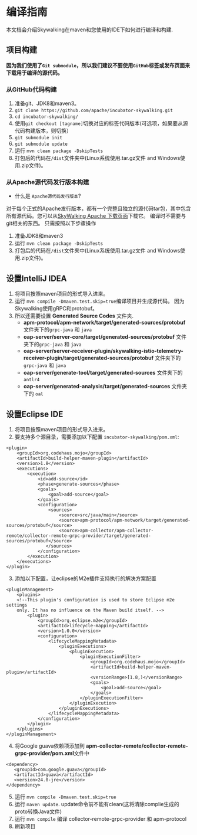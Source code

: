 # 编译指南
本文档会介绍Skywalking在maven和您使用的IDE下如何进行编译和构建.

## 项目构建
**因为我们使用了`Git submodule`，所以我们建议不要使用`GitHub`标签或发布页面来下载用于编译的源代码。**

### 从GitHub代码构建
1. 准备git、JDK8和maven3。
1. `git clone https://github.com/apache/incubator-skywalking.git`
1. `cd incubator-skywalking/`
1. 使用`git checkout [tagname]`切换对应的标签代码版本(可选项，如果要从源代码构建版本，则切换）
1. `git submodule init`
1. `git submodule update`
1. 运行 `mvn clean package -DskipTests`
1. 打包后的代码在`/dist`文件夹中(Linux系统使用.tar.gz文件 and Windows使用.zip文件)。

### 从Apache源代码发行版本构建
- 什么是 `Apache源代码发行版本`?

对于每个正式的Apache发行版本，都有一个完整且独立的源代码tar包，其中包含所有源代码。您可以从[SkyWalking Apache 下载页面](http://skywalking.apache.org/downloads/)下载它。 编译时不需要与git相关的东西。 只需按照以下步骤操作

1. 准备JDK8和maven3
1. 运行 `mvn clean package -DskipTests`
1. 打包后的代码在`/dist`文件夹中(Linux系统使用.tar.gz文件 and Windows使用.zip文件)。

## 设置IntelliJ IDEA
1. 将项目按照maven项目的形式导入进来。
1. 运行 `mvn compile -Dmaven.test.skip=true`编译项目并生成源代码。 因为Skywalking使用gRPC和protobuf。
1. 所以还需要设置 **Generated Source Codes** 文件夹.
    * **apm-protocol/apm-network/target/generated-sources/protobuf** 文件夹下的`grpc-java` 和 `java`
    * **oap-server/server-core/target/generated-sources/protobuf** 文件夹下的`grpc-java` 和 `java`
    * **oap-server/server-receiver-plugin/skywalking-istio-telemetry-receiver-plugin/target/generated-sources/protobuf** 文件夹下的`grpc-java` 和 `java`
    * **oap-server/generate-tool/target/generated-sources** 文件夹下的 `antlr4`
    * **oap-server/generated-analysis/target/generated-sources** 文件夹下的 `oal`
    
## 设置Eclipse IDE
1. 将项目按照maven项目的形式导入进来。
2. 要支持多个源目录，需要添加以下配置 `incubator-skywalking/pom.xml`:

```
<plugin>
    <groupId>org.codehaus.mojo</groupId>
    <artifactId>build-helper-maven-plugin</artifactId>
    <version>1.8</version>
    <executions>
        <execution>
            <id>add-source</id>
            <phase>generate-sources</phase>
            <goals>
                <goal>add-source</goal>
            </goals>
            <configuration>
                <sources>
                    <source>src/java/main</source>
                    <source>apm-protocol/apm-network/target/generated-sources/protobuf</source>
                    <source>apm-collector/apm-collector-remote/collector-remote-grpc-provider/target/generated-sources/protobuf</source>
               </sources>
            </configuration>
        </execution>
    </executions>
</plugin>
```
3. 添加以下配置，让eclipse的M2e插件支持执行的解决方案配置

```
<pluginManagement>
    <plugins>
    <!--This plugin's configuration is used to store Eclipse m2e settings 
    only. It has no influence on the Maven build itself. -->
        <plugin>
            <groupId>org.eclipse.m2e</groupId>
            <artifactId>lifecycle-mapping</artifactId>
            <version>1.0.0</version>
            <configuration>
                <lifecycleMappingMetadata>
                    <pluginExecutions>
                        <pluginExecution>
                            <pluginExecutionFilter>
                                <groupId>org.codehaus.mojo</groupId>
                                <artifactId>build-helper-maven-plugin</artifactId>
                                <versionRange>[1.8,)</versionRange>
                                <goals>
                                    <goal>add-source</goal>
                                </goals>
                            </pluginExecutionFilter>
                        </pluginExecution>
                    </pluginExecutions>
                </lifecycleMappingMetadata>
            </configuration>
        </plugin>
    </plugins>
</pluginManagement>
```
4. 将Google guava依赖项添加到 **apm-collector-remote/collector-remote-grpc-provider/pom.xml**文件中

```
<dependency>
   <groupId>com.google.guava</groupId>
   <artifactId>guava</artifactId>
   <version>24.0-jre</version>
</dependency>
```
5. 运行 `mvn compile -Dmaven.test.skip=true`
6. 运行 `maven update`. update命令前不能有clean(这将清除complie生成的proto转换Java文件)
7. 运行 `mvn compile` 编译 collector-remote-grpc-provider 和 apm-protocol
8. 刷新项目
